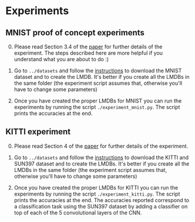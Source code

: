 # Experiments 

## MNIST proof of concept experiments

0. Please read Section 3.4 of the [paper](https://arxiv.org/pdf/1505.01596v2.pdf) for further details of the experiment. The steps described here are more helpful if you understand what you are about to do :)

1. Go to `../datasets` and follow the [instructions](./datasets/README.md) to download the MNIST dataset and to create the LMDB. It's better if you create all the LMDBs in the same folder (the experiment script assumes that, otherwise you'll have to change some parameters) 

2. Once you have created the proper LMDBs for MNIST you can run the experiments by running the script `./experiment_mnist.py`. The script prints the accuracies at the end.


## KITTI experiment
0. Please read Section 4 of the [paper](https://arxiv.org/pdf/1505.01596v2.pdf) for further details of the experiment.

1. Go to `../datasets` and follow the [instructions](./datasets/README.md) to download the KITTI and SUN397 dataset and to create the LMDBs. It's better if you create all the LMDBs in the same folder (the experiment script assumes that, otherwise you'll have to change some parameters) 

2. Once you have created the proper LMDBs for KITTI you can run the experiments by running the script `./experiment_kitti.py`. The script prints the accuracies at the end. The accuracies reported correspond to a classification task using the SUN397 dataset by adding a classifier on top of each of the 5 convolutional layers of the CNN.

